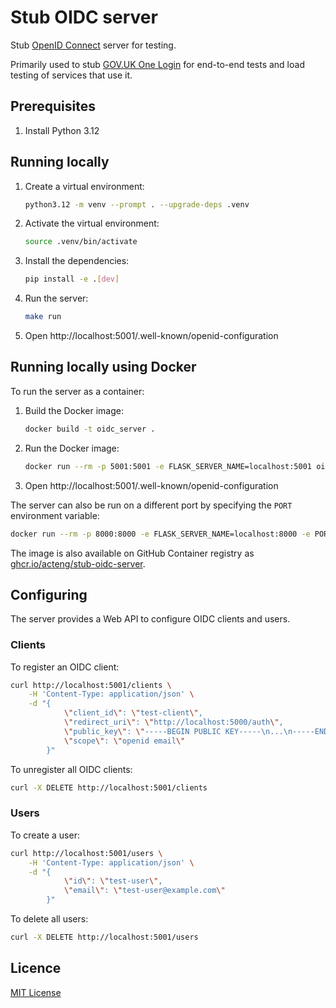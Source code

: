 # Stub OIDC server

Stub [OpenID Connect](https://openid.net/specs/openid-connect-core-1_0.html) server for testing.

Primarily used to stub [GOV.UK One Login](https://docs.sign-in.service.gov.uk/) for end-to-end tests and load testing of
services that use it.

## Prerequisites

1. Install Python 3.12

## Running locally

1. Create a virtual environment:

    ```bash
    python3.12 -m venv --prompt . --upgrade-deps .venv
    ```

1. Activate the virtual environment:

    ```bash
    source .venv/bin/activate
    ```

1. Install the dependencies:

    ```bash
    pip install -e .[dev]
    ```

1. Run the server:

    ```bash
    make run
    ```

1. Open http://localhost:5001/.well-known/openid-configuration

## Running locally using Docker

To run the server as a container:

1. Build the Docker image:

   ```bash
   docker build -t oidc_server .
   ```
   
1. Run the Docker image:

   ```bash
   docker run --rm -p 5001:5001 -e FLASK_SERVER_NAME=localhost:5001 oidc_server
   ```
   
1. Open http://localhost:5001/.well-known/openid-configuration

The server can also be run on a different port by specifying the `PORT` environment variable:

```bash
docker run --rm -p 8000:8000 -e FLASK_SERVER_NAME=localhost:8000 -e PORT=8000 oidc_server
```

The image is also available on GitHub Container registry as
[ghcr.io/acteng/stub-oidc-server](https://github.com/acteng/stub-oidc-server/pkgs/container/stub-oidc-server).

## Configuring

The server provides a Web API to configure OIDC clients and users.

### Clients

To register an OIDC client:

```bash
curl http://localhost:5001/clients \
    -H 'Content-Type: application/json' \
    -d "{
            \"client_id\": \"test-client\",
            \"redirect_uri\": \"http://localhost:5000/auth\",
            \"public_key\": \"-----BEGIN PUBLIC KEY-----\n...\n-----END PUBLIC KEY-----\",
            \"scope\": \"openid email\"
        }"
```

To unregister all OIDC clients:

```bash
curl -X DELETE http://localhost:5001/clients
```

### Users

To create a user:

```bash
curl http://localhost:5001/users \
    -H 'Content-Type: application/json' \
    -d "{
            \"id\": \"test-user\",
            \"email\": \"test-user@example.com\"
        }"
```

To delete all users:

```bash
curl -X DELETE http://localhost:5001/users
```

## Licence

[MIT License](LICENCE)
